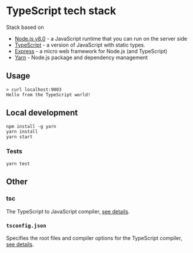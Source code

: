 # TypeScript tech stack
Stack based on
* [Node.js v8.0](https://nodejs.org/dist/latest-v8.x/docs/api/) - a JavaScript runtime that you can run on the server side
* [TypeScript](https://www.typescriptlang.org) - a version of JavaScript with static types.
* [Express](https://expressjs.com/) - a micro web framework for Node.js (and TypeScript)
* [Yarn](https://yarnpkg.com) - Node.js package and dependency management

## Usage
```
> curl localhost:9003
Hello from the TypeScript world!
```

## Local development
```
npm install -g yarn
yarn install
yarn start
```

### Tests
```
yarn test
```

## Other

### tsc
The TypeScript to JavaScript compiler, [see details](https://www.typescriptlang.org/docs/handbook/compiler-options.html).

### `tsconfig.json`
Specifies the root files and compiler options for the TypeScript compiler, [see details](https://www.typescriptlang.org/docs/handbook/tsconfig-json.html).
